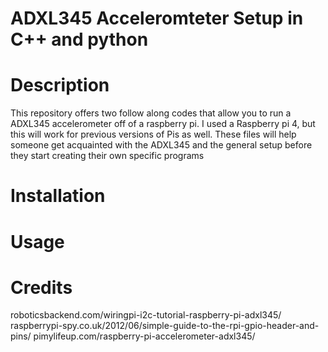 # ADXL345 Acceleromteter Setup in C++ and python

# Description

This repository offers two follow along codes that allow you to run a ADXL345 accelerometer off of a raspberry pi.
I used a Raspberry pi 4, but this will work for previous versions of Pis as well. These files will help someone get 
acquainted with the ADXL345 and the general setup before they start creating their own specific programs

# Installation


# Usage

# Credits

roboticsbackend.com/wiringpi-i2c-tutorial-raspberry-pi-adxl345/
raspberrypi-spy.co.uk/2012/06/simple-guide-to-the-rpi-gpio-header-and-pins/
pimylifeup.com/raspberry-pi-accelerometer-adxl345/
